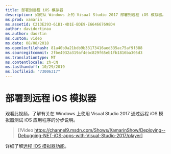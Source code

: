 ```yaml
---
title: 部署到远程 iOS 模拟器
description: 如何从 Windows 上的 Visual Studio 2017 部署到远程 iOS 模拟器。
ms.prod: xamarin
ms.assetid: C213E293-61B1-4D1E-BDE9-E664667698D4
author: davidortinau
ms.author: daortin
ms.custom: video
ms.date: 08/08/2018
ms.openlocfilehash: 81a40b9a21bdb9b33173416aed335ac75af9f388
ms.sourcegitcommit: 2fbe4932a319af4ebc829f65eb1fb1816ba305d3
ms.translationtype: MT
ms.contentlocale: zh-CN
ms.lasthandoff: 10/29/2019
ms.locfileid: "73006317"
---
```

# <a name="deploy-to-the-remoted-ios-simulator"></a>部署到远程 iOS 模拟器

观看此视频，了解有关在 Windows 上使用 Visual Studio 2017 通过远程 iOS 模拟器测试 iOS 应用程序的分步说明。

> [!Video https://channel9.msdn.com/Shows/XamarinShow/Deploying--Debugging-NET-iOS-apps-with-Visual-Studio-2017/player]

详细了解[远程 IOS 模拟器功能](index.md)。
